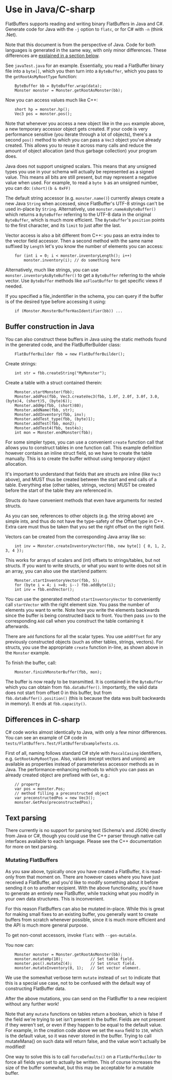 # Use in Java/C-sharp

FlatBuffers supports reading and writing binary FlatBuffers in Java and C#.
Generate code for Java with the `-j` option to `flatc`, or for C# with `-n`
(think .Net).

Note that this document is from the perspective of Java. Code for both languages
is generated in the same way, with only minor differences. These differences
are [explained in a section below](#differences-in-c-sharp).

See `javaTest.java` for an example. Essentially, you read a FlatBuffer binary
file into a `byte[]`, which you then turn into a `ByteBuffer`, which you pass to
the `getRootAsMyRootType` function:

~~~~~~~~~~~~~~~~~~~~~~~~~~~~~~~~~~~~~~~~~~~~~~~~~~~~~~~~~~~~~~~~~~{.java}
    ByteBuffer bb = ByteBuffer.wrap(data);
    Monster monster = Monster.getRootAsMonster(bb);
~~~~~~~~~~~~~~~~~~~~~~~~~~~~~~~~~~~~~~~~~~~~~~~~~~~~~~~~~~~~~~~~~~

Now you can access values much like C++:

~~~~~~~~~~~~~~~~~~~~~~~~~~~~~~~~~~~~~~~~~~~~~~~~~~~~~~~~~~~~~~~~~~{.java}
    short hp = monster.hp();
    Vec3 pos = monster.pos();
~~~~~~~~~~~~~~~~~~~~~~~~~~~~~~~~~~~~~~~~~~~~~~~~~~~~~~~~~~~~~~~~~~

Note that whenever you access a new object like in the `pos` example above,
a new temporary accessor object gets created. If your code is very performance
sensitive (you iterate through a lot of objects), there's a second `pos()`
method to which you can pass a `Vec3` object you've already created. This allows
you to reuse it across many calls and reduce the amount of object allocation
(and thus garbage collection) your program does.

Java does not support unsigned scalars. This means that any unsigned types you
use in your schema will actually be represented as a signed value. This means
all bits are still present, but may represent a negative value when used.
For example, to read a `byte b` as an unsigned number, you can do:
`(short)(b & 0xFF)`

The default string accessor (e.g. `monster.name()`) currently always create
a new Java `String` when accessed, since FlatBuffer's UTF-8 strings can't be
used in-place by `String`. Alternatively, use `monster.nameAsByteBuffer()`
which returns a `ByteBuffer` referring to the UTF-8 data in the original
`ByteBuffer`, which is much more efficient. The `ByteBuffer`'s `position`
points to the first character, and its `limit` to just after the last.

Vector access is also a bit different from C++: you pass an extra index
to the vector field accessor. Then a second method with the same name
suffixed by `Length` let's you know the number of elements you can access:

~~~~~~~~~~~~~~~~~~~~~~~~~~~~~~~~~~~~~~~~~~~~~~~~~~~~~~~~~~~~~~~~~~{.java}
    for (int i = 0; i < monster.inventoryLength(); i++)
        monster.inventory(i); // do something here
~~~~~~~~~~~~~~~~~~~~~~~~~~~~~~~~~~~~~~~~~~~~~~~~~~~~~~~~~~~~~~~~~~

Alternatively, much like strings, you can use `monster.inventoryAsByteBuffer()`
to get a `ByteBuffer` referring to the whole vector. Use `ByteBuffer` methods
like `asFloatBuffer` to get specific views if needed.

If you specified a file_indentifier in the schema, you can query if the
buffer is of the desired type before accessing it using:

~~~~~~~~~~~~~~~~~~~~~~~~~~~~~~~~~~~~~~~~~~~~~~~~~~~~~~~~~~~~~~~~~~{.java}
    if (Monster.MonsterBufferHasIdentifier(bb)) ...
~~~~~~~~~~~~~~~~~~~~~~~~~~~~~~~~~~~~~~~~~~~~~~~~~~~~~~~~~~~~~~~~~~


## Buffer construction in Java

You can also construct these buffers in Java using the static methods found
in the generated code, and the FlatBufferBuilder class:

~~~~~~~~~~~~~~~~~~~~~~~~~~~~~~~~~~~~~~~~~~~~~~~~~~~~~~~~~~~~~~~~~~{.java}
    FlatBufferBuilder fbb = new FlatBufferBuilder();
~~~~~~~~~~~~~~~~~~~~~~~~~~~~~~~~~~~~~~~~~~~~~~~~~~~~~~~~~~~~~~~~~~

Create strings:

~~~~~~~~~~~~~~~~~~~~~~~~~~~~~~~~~~~~~~~~~~~~~~~~~~~~~~~~~~~~~~~~~~{.java}
    int str = fbb.createString("MyMonster");
~~~~~~~~~~~~~~~~~~~~~~~~~~~~~~~~~~~~~~~~~~~~~~~~~~~~~~~~~~~~~~~~~~

Create a table with a struct contained therein:

~~~~~~~~~~~~~~~~~~~~~~~~~~~~~~~~~~~~~~~~~~~~~~~~~~~~~~~~~~~~~~~~~~{.java}
    Monster.startMonster(fbb);
    Monster.addPos(fbb, Vec3.createVec3(fbb, 1.0f, 2.0f, 3.0f, 3.0, (byte)4, (short)5, (byte)6));
    Monster.addHp(fbb, (short)80);
    Monster.addName(fbb, str);
    Monster.addInventory(fbb, inv);
    Monster.addTest_type(fbb, (byte)1);
    Monster.addTest(fbb, mon2);
    Monster.addTest4(fbb, test4s);
    int mon = Monster.endMonster(fbb);
~~~~~~~~~~~~~~~~~~~~~~~~~~~~~~~~~~~~~~~~~~~~~~~~~~~~~~~~~~~~~~~~~~

For some simpler types, you can use a convenient `create` function call that
allows you to construct tables in one function call. This example definition
however contains an inline struct field, so we have to create the table
manually.
This is to create the buffer without using temporary object allocation.

It's important to understand that fields that are structs are inline (like
`Vec3` above), and MUST thus be created between the start and end calls of
a table. Everything else (other tables, strings, vectors) MUST be created
before the start of the table they are referenced in.

Structs do have convenient methods that even have arguments for nested structs.

As you can see, references to other objects (e.g. the string above) are simple
ints, and thus do not have the type-safety of the Offset type in C++. Extra
care must thus be taken that you set the right offset on the right field.

Vectors can be created from the corresponding Java array like so:

~~~~~~~~~~~~~~~~~~~~~~~~~~~~~~~~~~~~~~~~~~~~~~~~~~~~~~~~~~~~~~~~~~{.java}
    int inv = Monster.createInventoryVector(fbb, new byte[] { 0, 1, 2, 3, 4 });
~~~~~~~~~~~~~~~~~~~~~~~~~~~~~~~~~~~~~~~~~~~~~~~~~~~~~~~~~~~~~~~~~~

This works for arrays of scalars and (int) offsets to strings/tables,
but not structs. If you want to write structs, or what you want to write
does not sit in an array, you can also use the start/end pattern:

~~~~~~~~~~~~~~~~~~~~~~~~~~~~~~~~~~~~~~~~~~~~~~~~~~~~~~~~~~~~~~~~~~{.java}
    Monster.startInventoryVector(fbb, 5);
    for (byte i = 4; i >=0; i--) fbb.addByte(i);
    int inv = fbb.endVector();
~~~~~~~~~~~~~~~~~~~~~~~~~~~~~~~~~~~~~~~~~~~~~~~~~~~~~~~~~~~~~~~~~~

You can use the generated method `startInventoryVector` to conveniently call
`startVector` with the right element size. You pass the number of
elements you want to write. Note how you write the elements backwards since
the buffer is being constructed back to front. You then pass `inv` to the
corresponding `Add` call when you construct the table containing it afterwards.

There are `add` functions for all the scalar types. You use `addOffset` for
any previously constructed objects (such as other tables, strings, vectors).
For structs, you use the appropriate `create` function in-line, as shown
above in the `Monster` example.

To finish the buffer, call:

~~~~~~~~~~~~~~~~~~~~~~~~~~~~~~~~~~~~~~~~~~~~~~~~~~~~~~~~~~~~~~~~~~{.java}
    Monster.finishMonsterBuffer(fbb, mon);
~~~~~~~~~~~~~~~~~~~~~~~~~~~~~~~~~~~~~~~~~~~~~~~~~~~~~~~~~~~~~~~~~~

The buffer is now ready to be transmitted. It is contained in the `ByteBuffer`
which you can obtain from `fbb.dataBuffer()`. Importantly, the valid data does
not start from offset 0 in this buffer, but from `fbb.dataBuffer().position()`
(this is because the data was built backwards in memory).
It ends at `fbb.capacity()`.


## Differences in C-sharp

C# code works almost identically to Java, with only a few minor differences.
You can see an example of C# code in `tests/FlatBuffers.Test/FlatBuffersExampleTests.cs`.

First of all, naming follows standard C# style with `PascalCasing` identifiers,
e.g. `GetRootAsMyRootType`. Also, values (except vectors and unions) are available
as properties instead of parameterless accessor methods as in Java. The
performance-enhancing methods to which you can pass an already created object
are prefixed with `Get`, e.g.:

~~~~~~~~~~~~~~~~~~~~~~~~~~~~~~~~~~~~~~~~~~~~~~~~~~~~~~~~~~~~~~~~~~{.cs}
    // property
    var pos = monster.Pos;
    // method filling a preconstructed object
    var preconstructedPos = new Vec3();
    monster.GetPos(preconstructedPos);
~~~~~~~~~~~~~~~~~~~~~~~~~~~~~~~~~~~~~~~~~~~~~~~~~~~~~~~~~~~~~~~~~~


## Text parsing

There currently is no support for parsing text (Schema's and JSON) directly
from Java or C#, though you could use the C++ parser through native call
interfaces available to each language. Please see the
C++ documentation for more on text parsing.

### Mutating FlatBuffers

As you saw above, typically once you have created a FlatBuffer, it is
read-only from that moment on. There are however cases where you have just
received a FlatBuffer, and you'd like to modify something about it before
sending it on to another recipient. With the above functionality, you'd have
to generate an entirely new FlatBuffer, while tracking what you modify in your
own data structures. This is inconvenient.

For this reason FlatBuffers can also be mutated in-place. While this is great
for making small fixes to an existing buffer, you generally want to create
buffers from scratch whenever possible, since it is much more efficient and
the API is much more general purpose.

To get non-const accessors, invoke `flatc` with `--gen-mutable`.

You now can:

~~~~~~~~~~~~~~~~~~~~~~~~~~~~~~~~~~~~~~~~~~~~~~~~~~~~~~~~~~~~~~~~~~{.java}
    Monster monster = Monster.getRootAsMonster(bb);
    monster.mutateHp(10);            // Set table field.
    monster.pos().mutateZ(4);        // Set struct field.
    monster.mutateInventory(0, 1);   // Set vector element.
~~~~~~~~~~~~~~~~~~~~~~~~~~~~~~~~~~~~~~~~~~~~~~~~~~~~~~~~~~~~~~~~~~

We use the somewhat verbose term `mutate` instead of `set` to indicate that
this is a special use case, not to be confused with the default way of
constructing FlatBuffer data.

After the above mutations, you can send on the FlatBuffer to a new recipient
without any further work!

Note that any `mutate` functions on tables return a boolean, which is false
if the field we're trying to set isn't present in the buffer. Fields are not
present if they weren't set, or even if they happen to be equal to the
default value. For example, in the creation code above we set the `mana` field
to `150`, which is the default value, so it was never stored in the buffer.
Trying to call mutateMana() on such data will return false, and the value won't
actually be modified!

One way to solve this is to call `forceDefaults()` on a
`FlatBufferBuilder` to force all fields you set to actually be written. This
of course increases the size of the buffer somewhat, but this may be
acceptable for a mutable buffer.
